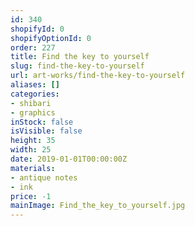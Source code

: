 ```yaml
---
id: 340
shopifyId: 0
shopifyOptionId: 0
order: 227
title: Find the key to yourself
slug: find-the-key-to-yourself
url: art-works/find-the-key-to-yourself
aliases: []
categories:
- shibari
- graphics
inStock: false
isVisible: false
height: 35
width: 25
date: 2019-01-01T00:00:00Z
materials:
- antique notes
- ink
price: -1
mainImage: Find_the_key_to_yourself.jpg
---
```

